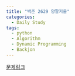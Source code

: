 ```yaml
---
title: "백준 2629 양팔저울"
categories:
  - Daily Study
tags:
  - python
  - Algorithm
  - Dynamic Programming
  - Backjon
---
```



[문제링크](https://www.acmicpc.net/problem/2629)


<script src=https://gist.github.com/d1b4a7e1aaf6faa6b6c6fbf05f2cd29a.js></script>